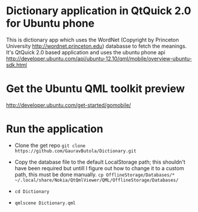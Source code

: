 Dictionary application in QtQuick 2.0 for Ubuntu phone
=

This is dictionary app which uses the WordNet (Copyright by Princeton University http://wordnet.princeton.edu) databasse to fetch the meanings.
It's QtQuick 2.0 based application and uses the ubuntu phone api http://developer.ubuntu.com/api/ubuntu-12.10/qml/mobile/overview-ubuntu-sdk.html

Get the Ubuntu QML toolkit preview
=
http://developer.ubuntu.com/get-started/gomobile/

Run the application
=
- Clone the get repo `git clone https://github.com/GauravButola/Dictionary.git`
	
- Copy the database file to the default LocalStorage path; this shouldn't have been required but untill I figure out how to change it to a custom path, 
this must be done manually. `cp OfflineStorage/Databases/* ~/.local/share/Nokia/QtQmlViewer/QML/OfflineStorage/Databases/`
- `cd Dictionary`
- `qmlscene Dictionary.qml`
